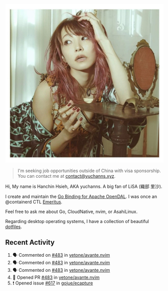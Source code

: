 <p align="center">
  <img src="./assets/LiSA2.webp" width=550 />
</p>

> I'm seeking job opportunities outside of China with visa sponsorship. You can contact me at contact@yuchanns.xyz.

Hi, My name is Hanchin Hsieh, AKA yuchanns. A big fan of LiSA (織部 里沙).

I create and maintain the [Go Binding for Apache OpenDAL](https://github.com/apache/opendal/tree/main/bindings/go). I was once an @containerd CTL [Emeritus](https://github.com/containerd/nerdctl/pull/3067).

Feel free to ask me about Go, CloudNative, nvim, or AsahiLinux.

Regarding desktop operating systems, I have a collection of beautiful [dotfiles](https://github.com/yuchanns/dotfiles).

## Recent Activity

<!--START_SECTION:activity-->
1. 🗣 Commented on [#483](https://github.com/yetone/avante.nvim/pull/483#issuecomment-2326693404) in [yetone/avante.nvim](https://github.com/yetone/avante.nvim)
2. 🗣 Commented on [#483](https://github.com/yetone/avante.nvim/pull/483#issuecomment-2326540804) in [yetone/avante.nvim](https://github.com/yetone/avante.nvim)
3. 🗣 Commented on [#483](https://github.com/yetone/avante.nvim/pull/483#issuecomment-2326539485) in [yetone/avante.nvim](https://github.com/yetone/avante.nvim)
4. 💪 Opened PR [#483](https://github.com/yetone/avante.nvim/pull/483) in [yetone/avante.nvim](https://github.com/yetone/avante.nvim)
5. ❗ Opened issue [#617](https://github.com/gojue/ecapture/issues/617) in [gojue/ecapture](https://github.com/gojue/ecapture)
<!--END_SECTION:activity-->

